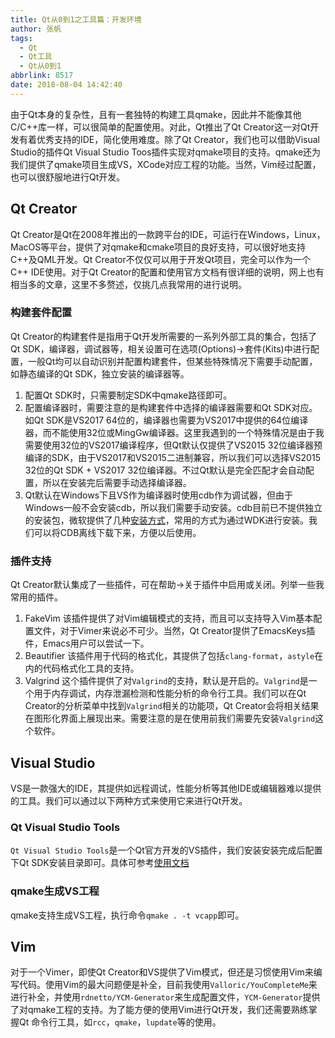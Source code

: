 ```yaml
---
title: Qt从0到1之工具篇：开发环境
author: 张帆
tags:
  - Qt
  - Qt工具
  - Qt从0到1
abbrlink: 8517
date: 2018-08-04 14:42:40
---
```


由于Qt本身的复杂性，且有一套独特的构建工具qmake，因此并不能像其他C/C++库一样，可以很简单的配置使用。对此，Qt推出了Qt Creator这一对Qt开发有着优秀支持的IDE，简化使用难度。除了Qt Creator，我们也可以借助Visual Studio的插件Qt Visual Studio Toos插件实现对qmake项目的支持。qmake还为我们提供了qmake项目生成VS，XCode对应工程的功能。当然，Vim经过配置，也可以很舒服地进行Qt开发。

<!--more-->

## Qt Creator

Qt Creator是Qt在2008年推出的一款跨平台的IDE，可运行在Windows，Linux，MacOS等平台，提供了对qmake和cmake项目的良好支持，可以很好地支持C++及QML开发。Qt Creator不仅仅可以用于开发Qt项目，完全可以作为一个C++ IDE使用。对于Qt Creator的配置和使用官方文档有很详细的说明，网上也有相当多的文章，这里不多赘述，仅挑几点我常用的进行说明。

### 构建套件配置

Qt Creator的构建套件是指用于Qt开发所需要的一系列外部工具的集合，包括了Qt SDK，编译器，调试器等，相关设置可在选项(Options)->套件(Kits)中进行配置，一般Qt均可以自动识别并配置构建套件，但某些特殊情况下需要手动配置，如静态编译的Qt SDK，独立安装的编译器等。

1. 配置Qt SDK时，只需要制定SDK中qmake路径即可。
2. 配置编译器时，需要注意的是构建套件中选择的编译器需要和Qt SDK对应。如Qt SDK是VS2017 64位的，编译器也需要为VS2017中提供的64位编译器，而不能使用32位或MingGw编译器。这里我遇到的一个特殊情况是由于我需要使用32位的VS2017编译程序，但Qt默认仅提供了VS2015 32位编译器预编译的SDK，由于VS2017和VS2015二进制兼容，所以我们可以选择VS2015 32位的Qt SDK + VS2017 32位编译器。不过Qt默认是完全匹配才会自动配置，所以在安装完后需要手动选择编译器。
3. Qt默认在Windows下且VS作为编译器时使用cdb作为调试器，但由于Windows一般不会安装cdb，所以我们需要手动安装。cdb目前已不提供独立的安装包，微软提供了几种[安装方式](https://docs.microsoft.com/zh-cn/windows-hardware/drivers/debugger/debugger-download-tools)，常用的方式为通过WDK进行安装。我们可以将CDB离线下载下来，方便以后使用。

### 插件支持

Qt Creator默认集成了一些插件，可在帮助->关于插件中启用或关闭。列举一些我常用的插件。
1. FakeVim
该插件提供了对Vim编辑模式的支持，而且可以支持导入Vim基本配置文件，对于Vimer来说必不可少。当然，Qt Creator提供了EmacsKeys插件，Emacs用户可以尝试一下。
2. Beautifier
该插件用于代码的格式化，其提供了包括`clang-format`，`astyle`在内的代码格式化工具的支持。
3. Valgrind
这个插件提供了对`Valgrind`的支持，默认是开启的。`Valgrind`是一个用于内存调试，内存泄漏检测和性能分析的命令行工具。我们可以在Qt Creator的分析菜单中找到`Valgrind`相关的功能项，Qt Creator会将相关结果在图形化界面上展现出来。需要注意的是在使用前我们需要先安装`Valgrind`这个软件。

## Visual Studio

VS是一款强大的IDE，其提供如远程调试，性能分析等其他IDE或编辑器难以提供的工具。我们可以通过以下两种方式来使用它来进行Qt开发。

### Qt Visual Studio Tools

`Qt Visual Studio Tools`是一个Qt官方开发的VS插件，我们安装安装完成后配置下Qt SDK安装目录即可。具体可参考[使用文档](http://doc.qt.io/qtvstools/qtvstools-getting-started.html)

### qmake生成VS工程

qmake支持生成VS工程，执行命令`qmake . -t vcapp`即可。

## Vim

对于一个Vimer，即使Qt Creator和VS提供了Vim模式，但还是习惯使用Vim来编写代码。使用Vim的最大问题便是补全，目前我使用`Valloric/YouCompleteMe`来进行补全，并使用`rdnetto/YCM-Generator`来生成配置文件，`YCM-Generator`提供了对qmake工程的支持。为了能方便的使用Vim进行Qt开发，我们还需要熟练掌握Qt 命令行工具，如`rcc`，`qmake`，`lupdate`等的使用。


